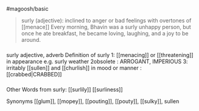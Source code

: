 #magoosh/basic

>surly (adjective): inclined to anger or bad feelings with overtones of [[menace]] 
Every morning, Bhavin was a surly unhappy person, but once he ate breakfast, he became loving, laughing, and a joy to be around. 

###
###
surly adjective, adverb
Definition of surly
1: [[menacing]] or [[threatening]] in appearance
e.g. surly weather
2obsolete : ARROGANT, IMPERIOUS
3: irritably [[sullen]] and [[churlish]] in mood or manner : [[crabbed|CRABBED]]

###
Other Words from surly:
[[surlily]]
[[surliness]]

Synonyms
[[glum]], [[mopey]], [[pouting]], [[pouty]], [[sulky]], sullen